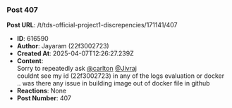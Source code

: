 ### Post 407
**Post URL**: /t/tds-official-project1-discrepencies/171141/407
- **ID**: 616590
- **Author**: Jayaram (22f3002723)
- **Created At**: 2025-04-07T12:26:27.239Z
- **Content**:  
  Sorry to repeatedly ask <a class="mention" href="/u/carlton">@carlton</a> <a class="mention" href="/u/jivraj">@Jivraj</a><br>
couldnt see my id (22f3002723) in any of the logs  evaluation or docker .. was there any issue in building image out of docker file in github
- **Reactions**: None
- **Post Number**: 407

